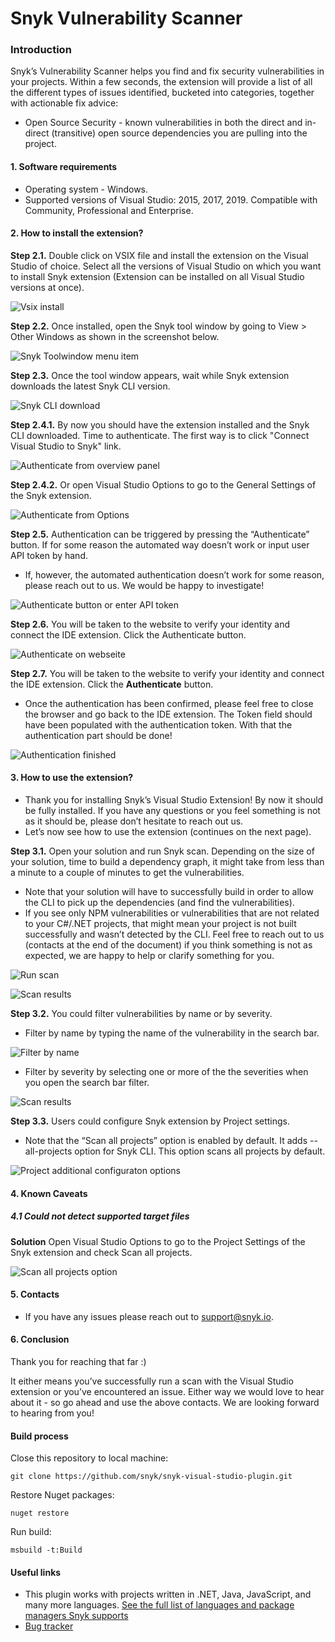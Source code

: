 # Snyk Vulnerability Scanner


### Introduction

Snyk’s Vulnerability Scanner helps you find and fix security vulnerabilities in your projects. Within a few seconds, the extension will provide a list of all the different types of issues identified, bucketed into categories, together with actionable fix advice:

* Open Source Security - known vulnerabilities in both the direct and in-direct (transitive) open source dependencies you are pulling into the project.

#### 1. Software requirements

* Operating system - Windows. 
* Supported versions of Visual Studio: 2015, 2017, 2019. Compatible with Community, Professional and Enterprise.

#### 2. How to install the extension?

**Step 2.1.** Double click on VSIX file and install the extension on the Visual Studio of choice. Select all the versions of Visual Studio on which you want to install Snyk extension (Extension can be installed on all Visual Studio versions at once). 

![Vsix install](https://github.com/snyk/snyk-visual-studio-plugin/blob/feat/tree-view/doc/images/readme_image_2_1.png "Vsix install")

**Step 2.2.** Once installed, open the Snyk tool window by going to View > Other Windows as shown in the screenshot below.

![Snyk Toolwindow menu item](./doc/images/readme_image_2_2.PNG "Snyk Toolwindow menu item")

**Step 2.3.** Once the tool window appears, wait while Snyk extension downloads the latest Snyk CLI version.

![Snyk CLI download](./doc/images/readme_image_2_3.PNG "Snyk CLI download")

**Step 2.4.1.** By now you should have the extension installed and the Snyk CLI downloaded. Time to authenticate. The first way is to click "Connect Visual Studio to Snyk" link.

![Authenticate from overview panel](./doc/images/readme_image_2_4.PNG "Authenticate from overview panel")

**Step 2.4.2.** Or open Visual Studio Options to go to the General Settings of the Snyk extension. 

![Authenticate from Options](./doc/images/readme_image_2_5.PNG "Authenticate from Options")

**Step 2.5.** Authentication can be triggered by pressing the “Authenticate” button. If for some reason the automated way doesn’t work or input user API token by hand.

* If, however, the automated authentication doesn’t work for some reason, please reach out to us. We would be happy to investigate!

![Authenticate button or enter API token](./doc/images/readme_image_2_6.PNG "Authenticate button or enter API token")

**Step 2.6.** You will be taken to the website to verify your identity and connect the IDE extension.  Click the Authenticate button.

![Authenticate on webseite](./doc/images/readme_image_2_7.PNG "Authenticate on webseite")

**Step 2.7.** You will be taken to the website to verify your identity and connect the IDE extension.  Click the **Authenticate** button.

* Once the authentication has been confirmed, please feel free to close the browser and go back to the IDE extension. The Token field should have been populated with the authentication token. With that the authentication part should be done!

![Authentication finished](./doc/images/readme_image_2_8.PNG "Authentication finished")

#### 3. How to use the extension?

* Thank you for installing Snyk’s Visual Studio Extension! By now it should be fully installed. If you have any questions or you feel something is not as it should be, please don’t hesitate to reach out us.
* Let’s now see how to use the extension (continues on the next page).

**Step 3.1.** Open your solution and run Snyk scan. Depending on the size of your solution, time to build a dependency graph, it might take from less than a minute to a couple of minutes to get the vulnerabilities. 

* Note that your solution will have to successfully build in order to allow the CLI to pick up the dependencies (and find the vulnerabilities).
* If you see only NPM vulnerabilities or vulnerabilities that are not related to your C#/.NET projects, that might mean your project is not built successfully and wasn’t detected by the CLI. Feel free to reach out to us (contacts at the end of the document) if you think something is not as expected, we are happy to help or clarify something for you.

![Run scan](./doc/images/readme_image_3_1_1.PNG "Run scan")

![Scan results](./doc/images/readme_image_3_1_2.PNG "Scan results")

**Step 3.2.** You could filter vulnerabilities by name or by severity.

* Filter by name by typing the name of the vulnerability in the search bar.

![Filter by name](./doc/images/readme_image_3_2_1.PNG "Filter by name")
 
* Filter by severity by selecting one or more of the the severities when you open the search bar filter.

![Scan results](./doc/images/readme_image_3_2_2.PNG "Scan results")

**Step 3.3.** Users could configure Snyk extension by Project settings. 

* Note that the “Scan all projects” option is enabled  by default. It adds --all-projects option for Snyk CLI. This option scans all projects by default.

![Project additional configuraton options](./doc/images/readme_image_3_3.PNG "Project additional configuraton options")

#### 4. Known Caveats

##### 4.1 Could not detect supported target files

**Solution** Open Visual Studio Options to go to the Project Settings of the Snyk extension and check Scan all projects. 

![Scan all projects option](./doc/images/readme_image_4_1.PNG "Scan all projects option")

#### 5. Contacts

* If you have any issues please reach out to <support@snyk.io>.

#### 6. Conclusion

Thank you for reaching that far :)

It either means you’ve successfully run a scan with the Visual Studio extension or you’ve encountered an issue. Either way we would love to hear about it - so go ahead and use the above contacts. We are looking forward to hearing from you!

#### Build process

Close this repository to local machine:
```
git clone https://github.com/snyk/snyk-visual-studio-plugin.git
```

Restore Nuget packages:
```
nuget restore
```

Run build:
```
msbuild -t:Build
```
#### Useful links
* This plugin works with projects written in .NET, Java, JavaScript, and many more languages. [See the full list of languages and package managers Snyk supports](https://support.snyk.io/hc/en-us/sections/360001087857-Language-package-manager-support)                  
* [Bug tracker](https://github.com/snyk/snyk-visual-studio-plugin/issues)
